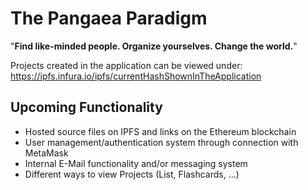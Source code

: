 The Pangaea Paradigm
==============
"**Find like-minded people. Organize yourselves. Change the world.**"

Projects created in the application can be viewed under: https://ipfs.infura.io/ipfs/currentHashShownInTheApplication

Upcoming Functionality
-------------------------

* Hosted source files on IPFS and links on the Ethereum blockchain
* User management/authentication system through connection with MetaMask
* Internal E-Mail functionality and/or messaging system
* Different ways to view Projects (List, Flashcards, ...)
